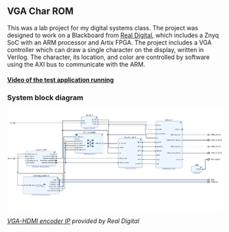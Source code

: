 ## VGA Char ROM

This was a lab project for my digital systems class. The project was designed to work on a Blackboard from [Real Digital](https://www.realdigital.org/), which includes a Znyq SoC with an ARM processor and Artix FPGA. The project includes a VGA controller which can draw a single character on the display, written in Verilog. The character, its location, and color are controlled by software using the AXI bus to communicate with the ARM.


#### [Video of the test application running](https://drive.google.com/file/d/1hD0VHN7D27NxYsh888R6UdT9YapW_Cg8/view?usp=sharing)


### System block diagram
![System Block Diagram](vga_char_rom_v1_0/system_bd.png?raw=true)


*[VGA-HDMI encoder IP](https://github.com/RealDigitalOrg/VivadoIP/tree/master/hdmi_tx_1.0) provided by Real Digital*
